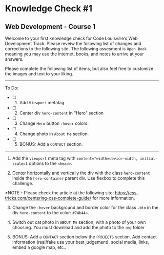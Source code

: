 # Knowledge Check #1
## Web Development - Course 1

Welcome to your first knowledge check for Code Louisville's Web Development Track. Please reveiw the following list of changes and corrections to the following site. The following assesment is `Open Book` meaning you may use the internet, books, and notes to arrive at your answers. 


Please complete the following list of items, but also feel free to customize the images and text to your liking. 

---

To Do:

- [ ] 1. Add `Viewport` metatag
- [ ] 2. Center div `hero-content` in "Hero" section
- [ ] 3. Change `Hero` button `:hover` colors.
- [ ] 4. Change photo in `About Me` section.
- [ ] 5. BONUS: Add a `CONTACT` section.

---

1. Add the `viewport` meta tag with `content="width=device-width, initial-scale=1` options to the `<head>`.

2. Center horizontally and vertically the div with the class `hero-content` inside the `hero-container` parent div. Use flexbox to complete this challenge. 

*NOTE - Please check the article at the following site: https://css-tricks.com/centering-css-complete-guide/ for more information.

3. Change the `:hover` background and border color for the class `.btn` in the div `hero-content` to the color: `#74b44a`. 

4. Switch out cat photo in `ABOUT ME` section, with a photo of your own choosing. You must download and add the photo to the `img` folder 

5. BONUS: Add a `CONTACT` section below the `PROJECTS` section. Add contact information (real/fake use your best judgement), social media, links, embed a google map, etc..